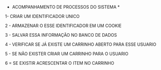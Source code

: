* ACOMPANHAMENTO DE PROCESSOS DO SISTEMA *


1- CRIAR UM IDENTIFICADOR UNICO

2 - ARMAZENAR O ESSE IDENTIFICADOR EM UM COOKIE

3 - SALVAR ESSA INFORMAÇÃO NO BANCO DE DADOS 

4 - VERIFICAR SE JÁ EXISTE UM CARRINHO ABERTO PARA ESSE USUARIO

5 - SE NÃO EXISTER CRIAR UM CARRINHO PARA O USUARIO 

6 = SE EXISTIR ACRESCENTAR O ITEM NO CARRINHO